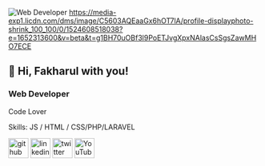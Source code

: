 ![Web Developer ](https://scontent.fbah1-1.fna.fbcdn.net/v/t1.18169-9/28795391_2049999201681438_1074777281490985495_n.jpg?_nc_cat=100&ccb=1-5&_nc_sid=09cbfe&_nc_ohc=8rU--kLwwE4AX_vbaqI&_nc_ht=scontent.fbah1-1.fna&oh=00_AT-Nrv5cOlwg7JcvZXcIDepSA3htD2GIXy4DFsogK8NlpA&oe=6249A63C)
https://media-exp1.licdn.com/dms/image/C5603AQEaaGx6hOT7lA/profile-displayphoto-shrink_100_100/0/1524608518038?e=1652313600&v=beta&t=g1BH70uOBf3l9PoETJvgXpxNAlasCsSgsZawMHO7ECE
## 👋 Hi, Fakharul with you!
### Web Developer 

Code Lover

Skills:  JS / HTML / CSS/PHP/LARAVEL



[<img src='https://cdn.jsdelivr.net/npm/simple-icons@3.0.1/icons/github.svg' alt='github' height='40'>](https://github.com/https://github.com/falgun26)  [<img src='https://cdn.jsdelivr.net/npm/simple-icons@3.0.1/icons/linkedin.svg' alt='linkedin' height='40'>](https://www.linkedin.com/in/https://www.linkedin.com/in/akm-fakharul-1601bb123//)  [<img src='https://cdn.jsdelivr.net/npm/simple-icons@3.0.1/icons/twitter.svg' alt='twitter' height='40'>](https://twitter.com/https://twitter.com/falgun26)  [<img src='https://cdn.jsdelivr.net/npm/simple-icons@3.0.1/icons/youtube.svg' alt='YouTube' height='40'>](https://www.youtube.com/channel/https://www.youtube.com/channel/UCNsYVueCgcd5g5LrcFRykIQ)  


